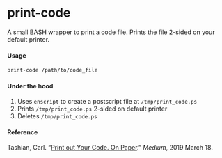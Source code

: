 # print-code

A small BASH wrapper to print a code file. Prints the file 2-sided on your default printer.

#### Usage

```bash
print-code /path/to/code_file
```

#### Under the hood

1. Uses `enscript` to create a postscript file at `/tmp/print_code.ps`
2. Prints `/tmp/print_code.ps` 2-sided on default printer
3. Deletes `/tmp/print_code.ps`

#### Reference
Tashian, Carl. “[Print out Your Code. On Paper](https://medium.com/@tashian/print-out-your-code-on-paper-7c760a376bca).” *Medium*, 2019 March 18.